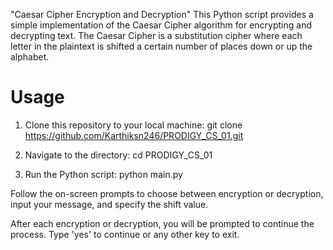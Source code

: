 "Caesar Cipher Encryption and Decryption"
This Python script provides a simple implementation of the Caesar Cipher algorithm for encrypting and decrypting text. The Caesar Cipher is a substitution cipher where each letter in the plaintext is shifted a certain number of places down or up the alphabet.

# Usage
1. Clone this repository to your local machine:
    git clone https://github.com/Karthiksn246/PRODIGY_CS_01.git

2. Navigate to the directory:
    cd PRODIGY_CS_01

3. Run the Python script:
    python main.py


Follow the on-screen prompts to choose between encryption or decryption, input your message, and specify the shift value.

After each encryption or decryption, you will be prompted to continue the process. Type 'yes' to continue or any other key to exit.






